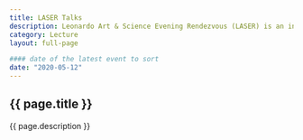 ```yaml
---
title: LASER Talks
description: Leonardo Art & Science Evening Rendezvous (LASER) is an international program bringing together artists, scientists, and scholars for presentations and conversations.
category: Lecture
layout: full-page

#### date of the latest event to sort
date: "2020-05-12"
---
```

<section id="main-content">
<div class="grid-container large">
<section class="heading">
<h2 class="underline">{{ page.title }}</h2>
</section>

<p class="text-center">{{ page.description }}</p>
